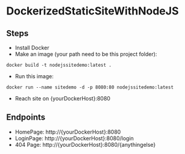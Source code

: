 # DockerizedStaticSiteWithNodeJS

## Steps
- Install Docker
- Make an image (your path need to be this project folder): 
```script 
docker build -t nodejssitedemo:latest .
```
- Run this image:
```script 
docker run --name sitedemo -d -p 8080:80 nodejssitedemo:latest
```
- Reach site on {yourDockerHost}:8080

## Endpoints
- HomePage: http://{yourDockerHost}:8080
- LoginPage: http://{yourDockerHost}:8080/login
- 404 Page: http://{yourDockerHost}:8080/{anythingelse}





